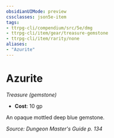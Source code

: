 ```yaml
---
obsidianUIMode: preview
cssclasses: json5e-item
tags:
- ttrpg-cli/compendium/src/5e/dmg
- ttrpg-cli/item/gear/treasure-gemstone
- ttrpg-cli/item/rarity/none
aliases: 
- "Azurite"
---
```

# Azurite
*Treasure (gemstone)*  


- **Cost**: 10 gp

An opaque mottled deep blue gemstone.

*Source: Dungeon Master's Guide p. 134*